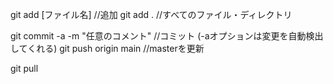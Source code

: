 git add [ファイル名] //追加
git add . //すべてのファイル・ディレクトリ

git commit -a -m "任意のコメント"  //コミット (-aオプションは変更を自動検出してくれる)
git push origin main  //masterを更新

git pull




